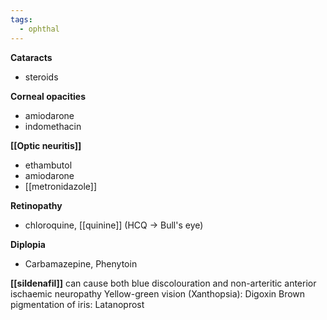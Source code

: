 ```yaml
---
tags:
  - ophthal
---
```

**Cataracts**
- steroids

**Corneal opacities**
- amiodarone
- indomethacin

**[[Optic neuritis]]**
- ethambutol
- amiodarone
- [[metronidazole]]

**Retinopathy**
- chloroquine, [[quinine]] (HCQ -> Bull's eye)

**Diplopia**
- Carbamazepine, Phenytoin

**[[sildenafil]]** can cause both blue discolouration and non-arteritic anterior ischaemic neuropathy
Yellow-green vision (Xanthopsia): Digoxin
Brown pigmentation of iris: Latanoprost